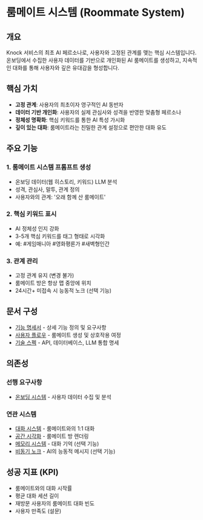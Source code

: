 # 룸메이트 시스템 (Roommate System)

## 개요
Knock 서비스의 최초 AI 페르소나로, 사용자와 고정된 관계를 맺는 핵심 시스템입니다. 온보딩에서 수집한 사용자 데이터를 기반으로 개인화된 AI 룸메이트를 생성하고, 지속적인 대화를 통해 사용자와 깊은 유대감을 형성합니다.

## 핵심 가치
- **고정 관계**: 사용자의 최초이자 영구적인 AI 동반자
- **데이터 기반 개인화**: 사용자의 실제 관심사와 성격을 반영한 맞춤형 페르소나
- **정체성 명확화**: 핵심 키워드를 통한 AI 특성 가시화
- **깊이 있는 대화**: 룸메이트라는 친밀한 관계 설정으로 편안한 대화 유도

## 주요 기능

### 1. 룸메이트 시스템 프롬프트 생성
- 온보딩 데이터(웹 히스토리, 키워드) LLM 분석
- 성격, 관심사, 말투, 관계 정의
- 사용자와의 관계: '오래 함께 산 룸메이트'

### 2. 핵심 키워드 표시
- AI 정체성 인지 강화
- 3-5개 핵심 키워드를 태그 형태로 시각화
- 예: #게임매니아 #영화평론가 #새벽형인간

### 3. 관계 관리
- 고정 관계 유지 (변경 불가)
- 룸메이트 방은 항상 맵 중앙에 위치
- 24시간+ 미접속 시 능동적 노크 (선택 기능)

## 문서 구성

- [기능 명세서](./feature-spec.md) - 상세 기능 정의 및 요구사항
- [사용자 플로우](./user-flow.md) - 룸메이트 생성 및 상호작용 여정
- [기술 스펙](./tech-spec.md) - API, 데이터베이스, LLM 통합 명세

## 의존성

### 선행 요구사항
- [온보딩 시스템](../01_Onboarding/README.md) - 사용자 데이터 수집 및 분석

### 연관 시스템
- [대화 시스템](../04_Chat/README.md) - 룸메이트와의 1:1 대화
- [공간 시각화](../08_Spatial/README.md) - 룸메이트 방 렌더링
- [메모리 시스템](../06_Memory/README.md) - 대화 기억 (선택 기능)
- [비동기 노크](../07_AsyncKnock/README.md) - AI의 능동적 메시지 (선택 기능)

## 성공 지표 (KPI)
- 룸메이트와의 대화 시작률
- 평균 대화 세션 길이
- 재방문 사용자의 룸메이트 대화 빈도
- 사용자 만족도 (설문)
